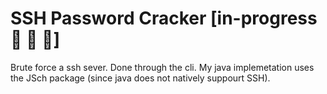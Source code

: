 # SSH Password Cracker [in-progress :hammer: :hammer: :hammer:]
Brute force a ssh sever. Done through the cli. My java implemetation uses the JSch package (since java does not natively suppourt SSH).

